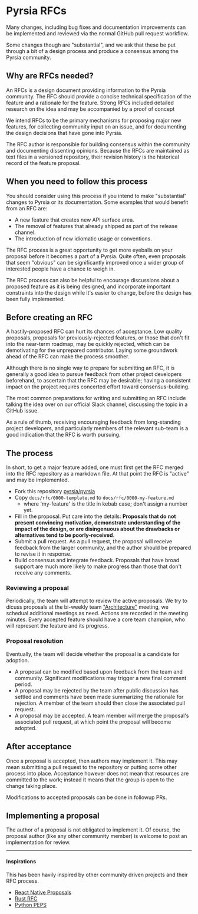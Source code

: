 # Pyrsia RFCs

Many changes, including bug fixes and documentation improvements can be implemented and reviewed via the
normal GitHub pull request workflow.

Some changes though are "substantial", and we ask that these be put through a bit of a design process and produce
a consensus among the Pyrsia community.

## Why are RFCs needed?

An RFCs is a design document providing information to the Pyrsia community. The RFC should provide a concise technical specification of
the feature and a rationale for the feature. Strong RFCs included detailed research on the idea and may be accompanied by a proof of concept

We intend RFCs to be the primary mechanisms for proposing major new features, for collecting community input on an issue, and for documenting
the design decisions that have gone into Pyrsia.

The RFC author is responsible for building consensus within the community and documenting dissenting opinions.
Because the RFCs are maintained as text files in a versioned repository, their revision history is the historical record of the feature proposal.

## When you need to follow this process

You should consider using this process if you intend to make "substantial" changes to Pyrsia or its documentation. Some examples that would benefit
from an RFC are:

- A new feature that creates new API surface area.
- The removal of features that already shipped as part of the release channel.
- The introduction of new idiomatic usage or conventions.

The RFC process is a great opportunity to get more eyeballs on your proposal before it becomes a part of a Pyrsia.
Quite often, even proposals that seem "obvious" can be significantly improved once a wider group of interested people have a chance to weigh in.

The RFC process can also be helpful to encourage discussions about a proposed feature as it is being designed, and incorporate important
constraints into the design while it's easier to change, before the design has been fully implemented.

## Before creating an RFC

A hastily-proposed RFC can hurt its chances of acceptance. Low quality proposals, proposals for previously-rejected features, or those that don't fit
into the near-term roadmap, may be quickly rejected, which can be demotivating for the unprepared contributor. Laying some groundwork ahead of the RFC
can make the process smoother.

Although there is no single way to prepare for submitting an RFC, it is generally a good idea to pursue feedback from other project developers beforehand,
to ascertain that the RFC may be desirable; having a consistent impact on the project requires concerted effort toward consensus-building.

The most common preparations for writing and submitting an RFC include talking the idea over on our official Slack channel, discussing the topic in a
GitHub issue.

As a rule of thumb, receiving encouraging feedback from long-standing project developers, and particularly members of the relevant sub-team is a good indication
that the RFC is worth pursuing.

## The process

In short, to get a major feature added, one must first get the RFC merged into the RFC repository as a markdown file. At that point the RFC is "active" and may
be implemented.

- Fork this repository [pyrsia/pyrsia](https://github.com/pyrsia/pyrsia/fork)
- Copy `docs/rfc/0000-template.md` to `docs/rfc/0000-my-feature.md`
  - where 'my-feature' is the title in kebab case; don't assign a number yet.
- Fill in the proposal. Put care into the details: **Proposals that do not present convincing motivation, demonstrate understanding of the impact of the design, or are disingenuous about the drawbacks or alternatives tend to be poorly-received**.
- Submit a pull request. As a pull request, the proposal will receive feedback from the larger community, and the author should be prepared to revise it in response.
- Build consensus and integrate feedback. Proposals that have broad support are much more likely to make progress than those that don't receive any comments.

### Reviewing a proposal

Periodically, the team will attempt to review the active proposals. We try to dicuss proposals at the bi-weekly team
["Architecture"](https://pyrsia.io/events/) meeting, we schedual additional meetings as need. Actions are recorded in the meeting minutes.
Every accepted feature should have a core team champion, who will represent the feature and its progress.

### Proposal resolution

Eventually, the team will decide whether the proposal is a candidate for adoption.

- A proposal can be modified based upon feedback from the team and community. Significant modifications may trigger a new final comment period.
- A proposal may be rejected by the team after public discussion has settled and comments have been made summarizing the rationale for rejection. A member of the team should then close the associated pull request.
- A proposal may be accepted. A team member will merge the proposal's associated pull request, at which point the proposal will become adopted.

## After acceptance

Once a proposal is accepted, then authors may implement it. This may mean submitting a pull request to the repository or putting some other process into place.
Acceptance however does not mean that resources are committed to the work; instead it means that the group is open to the change taking place.

Modifications to accepted proposals can be done in followup PRs.

## Implementing a proposal

The author of a proposal is not obligated to implement it. Of course, the proposal author (like any other community member) is welcome to post an implementation for review.

***

#### Inspirations

This has been havily inspired by other community driven projects and their RFC process.

- [React Native Proposals](https://github.com/react-native-community/discussions-and-proposals)
- [Rust RFC](https://github.com/rust-lang/rfcs)
- [Python PEPS](https://www.python.org/dev/peps)
